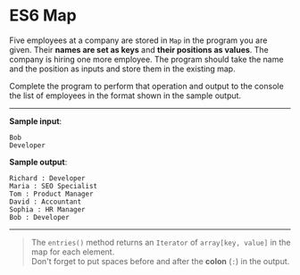 # ES6 Map

Five employees at a company are stored in `Map` in the program you are given. Their **names are set as keys** and **their positions as values**. The company is hiring one more employee. The program should take the name and the position as inputs and store them in the existing map.

Complete the program to perform that operation and output to the console the list of employees in the format shown in the sample output.

---

**Sample input**:  
```
Bob
Developer
```

**Sample output**:  
```
Richard : Developer
Maria : SEO Specialist
Tom : Product Manager
David : Accountant
Sophia : HR Manager
Bob : Developer
```

---

>The `entries()` method returns an `Iterator` of `array[key, value]` in the map for each element.  
Don't forget to put spaces before and after the **colon** (`:`) in the output.